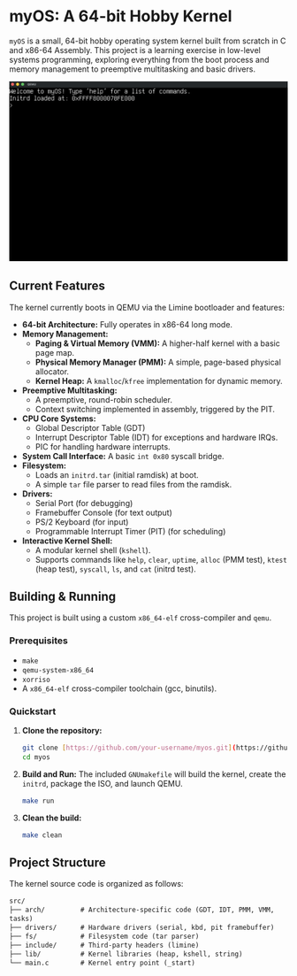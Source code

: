 # myOS: A 64-bit Hobby Kernel

`myOS` is a small, 64-bit hobby operating system kernel built from scratch in C and x86-64 Assembly. This project is a learning exercise in low-level systems programming, exploring everything from the boot process and memory management to preemptive multitasking and basic drivers.

![myOS right as it boots](image.png)

## Current Features

The kernel currently boots in QEMU via the Limine bootloader and features:

* **64-bit Architecture:** Fully operates in x86-64 long mode.
* **Memory Management:**
    * **Paging & Virtual Memory (VMM):** A higher-half kernel with a basic page map.
    * **Physical Memory Manager (PMM):** A simple, page-based physical allocator.
    * **Kernel Heap:** A `kmalloc`/`kfree` implementation for dynamic memory.
* **Preemptive Multitasking:**
    * A preemptive, round-robin scheduler.
    * Context switching implemented in assembly, triggered by the PIT.
* **CPU Core Systems:**
    * Global Descriptor Table (GDT)
    * Interrupt Descriptor Table (IDT) for exceptions and hardware IRQs.
    * PIC for handling hardware interrupts.
* **System Call Interface:** A basic `int 0x80` syscall bridge.
* **Filesystem:**
    * Loads an `initrd.tar` (initial ramdisk) at boot.
    * A simple `tar` file parser to read files from the ramdisk.
* **Drivers:**
    * Serial Port (for debugging)
    * Framebuffer Console (for text output)
    * PS/2 Keyboard (for input)
    * Programmable Interrupt Timer (PIT) (for scheduling)
* **Interactive Kernel Shell:**
    * A modular kernel shell (`kshell`).
    * Supports commands like `help`, `clear`, `uptime`, `alloc` (PMM test), `ktest` (heap test), `syscall`, `ls`, and `cat` (initrd test).

## Building & Running

This project is built using a custom `x86_64-elf` cross-compiler and `qemu`.

### Prerequisites

* `make`
* `qemu-system-x86_64`
* `xorriso`
* A `x86_64-elf` cross-compiler toolchain (gcc, binutils).

### Quickstart

1.  **Clone the repository:**
    ```bash
    git clone [https://github.com/your-username/myos.git](https://github.com/your-username/myos.git)
    cd myos
    ```

2.  **Build and Run:**
    The included `GNUmakefile` will build the kernel, create the `initrd`, package the ISO, and launch QEMU.
    ```bash
    make run
    ```

3.  **Clean the build:**
    ```bash
    make clean
    ```

## Project Structure

The kernel source code is organized as follows:
```
src/
├── arch/         # Architecture-specific code (GDT, IDT, PMM, VMM, tasks)
├── drivers/      # Hardware drivers (serial, kbd, pit framebuffer)
├── fs/           # Filesystem code (tar parser)
├── include/      # Third-party headers (limine)
├── lib/          # Kernel libraries (heap, kshell, string)
└── main.c        # Kernel entry point (_start)
```
